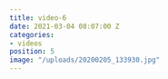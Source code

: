 ```yaml
---
title: video-6
date: 2021-03-04 08:07:00 Z
categories:
- videos
position: 5
image: "/uploads/20200205_133930.jpg"
---
```


